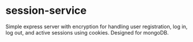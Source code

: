 # session-service

Simple express server with encryption for handling user registration, log in, log out, and active sessions using cookies. Designed for mongoDB.
